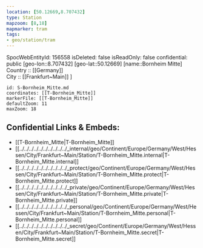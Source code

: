 ```yaml
---
location: [50.12669,8.707432] 
type: Station 
mapzoom: [8,18] 
mapmarker: tram 
tags:
- geo/station/tram
---
```

SpocWebEntityId: 156558
isDeleted: false
isReadOnly: false
confidential: public
[geo-lon::8.707432] 
[geo-lat::50.12669] 
[name::Bornheim Mitte] 
Country :: [[Germany]]  
City :: [[Frankfurt~Main]] ] 


```leaflet
id: S-Bornheim_Mitte.md
coordinates: [[T-Bornheim_Mitte]] 
markerFile: [[T-Bornheim_Mitte]] 
defaultZoom: 11 
maxZoom: 18
```


## Confidential Links & Embeds: 
- [[T-Bornheim_Mitte|T-Bornheim_Mitte]] 
- [[../../../../../../../../../../_internal/geo/Continent/Europe/Germany/West/Hessen/City/Frankfurt~Main/Station/T-Bornheim_Mitte.internal|T-Bornheim_Mitte.internal]] 
- [[../../../../../../../../../../_protect/geo/Continent/Europe/Germany/West/Hessen/City/Frankfurt~Main/Station/T-Bornheim_Mitte.protect|T-Bornheim_Mitte.protect]] 
- [[../../../../../../../../../../_private/geo/Continent/Europe/Germany/West/Hessen/City/Frankfurt~Main/Station/T-Bornheim_Mitte.private|T-Bornheim_Mitte.private]] 
- [[../../../../../../../../../../_personal/geo/Continent/Europe/Germany/West/Hessen/City/Frankfurt~Main/Station/T-Bornheim_Mitte.personal|T-Bornheim_Mitte.personal]] 
- [[../../../../../../../../../../_secret/geo/Continent/Europe/Germany/West/Hessen/City/Frankfurt~Main/Station/T-Bornheim_Mitte.secret|T-Bornheim_Mitte.secret]] 
